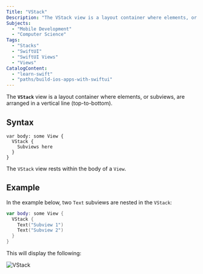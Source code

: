 ```yaml
---
Title: "VStack"
Description: "The VStack view is a layout container where elements, or subviews, are arranged in a vertical line (top-to-bottom)."
Subjects:
  - "Mobile Development"
  - "Computer Science"
Tags:
  - "Stacks"
  - "SwiftUI"
  - "SwiftUI Views"
  - "Views"
CatalogContent:
  - "learn-swift"
  - "paths/build-ios-apps-with-swiftui"
---
```


The **`VStack`** view is a layout container where elements, or subviews, are arranged in a vertical line (top-to-bottom).

## Syntax

```pseudo
var body: some View {
  VStack {
    Subviews here
  }
}
```

The `VStack` view rests within the body of a `View`.

## Example

In the example below, two `Text` subviews are nested in the `VStack`:

```swift
var body: some View {
  VStack {
    Text("Subview 1")
    Text("Subview 2")
  }
}
```

This will display the following:

![VStack](https://raw.githubusercontent.com/Codecademy/docs/main/media/vstack.png)
